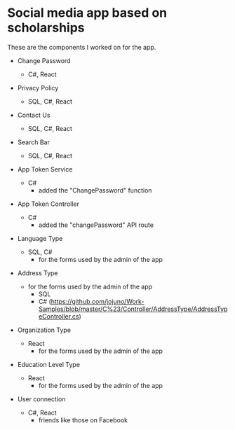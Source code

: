 # Social media app based on scholarships
These are the components I worked on for the app. <br>
* Change Password
    * C#, React
* Privacy Policy
    * SQL, C#, React
* Contact Us
    * SQL, C#, React
* Search Bar
    * SQL, C#, React
* App Token Service
    * C#
      * added the "ChangePassword" function
* App Token Controller
    * C#
      * added the "changePassword" API route
* Language Type
    * SQL, C#
         * for the forms used by the admin of the app
* Address Type
    * for the forms used by the admin of the app
      * SQL
       * C# (https://github.com/jojuno/Work-Samples/blob/master/C%23/Controller/AddressType/AddressTypeController.cs)
     
* Organization Type
    * React
         * for the forms used by the admin of the app
* Education Level Type
    * React
         * for the forms used by the admin of the app
* User connection
    * C#, React
         * friends like those on Facebook

